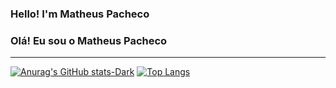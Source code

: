 ### Hello! I'm Matheus Pacheco
### Olá! Eu sou o Matheus Pacheco

<hr>

[![Anurag's GitHub stats-Dark](https://github-readme-stats.vercel.app/api?username=matheusdspacheco&show_icons=true&theme=dark#gh-dark-mode-only)](https://github.com/matheusdspacheco/github-readme-stats#gh-dark-mode-only)
[![Top Langs](https://github-readme-stats.vercel.app/api/top-langs/?username=matheusdspacheco&layout=donut)](https://github.com/matheusdspacheco/github-readme-stats#gh-dark-mode-only)

<!--
**matheusdspacheco/matheusdspacheco** is a ✨ _special_ ✨ repository because its `README.md` (this file) appears on your GitHub profile.

Here are some ideas to get you started:

- 🔭 I’m currently working on ...
- 🌱 I’m currently learning ...
- 👯 I’m looking to collaborate on ...
- 🤔 I’m looking for help with ...
- 💬 Ask me about ...
- 📫 How to reach me: ...
- 😄 Pronouns: ...
- ⚡ Fun fact: ...
-->

